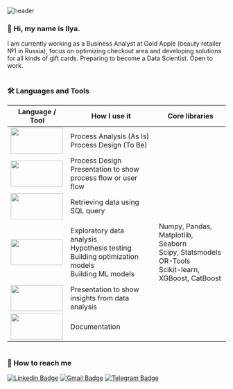 ![header](https://capsule-render.vercel.app/api?type=waving&color=gradient&customColorList=20&height=250&text=Welcome%20to%20my%20GitHub%20profile!&fontSize=50&fontColor=#000000&section=header&animation=fadeIn)

### 👋 Hi, my name is Ilya.

I am currently working as a Business Analyst at Gold Apple (beauty retailer №1 in Russia), focus on optimizing checkout area and developing solutions for all kinds of gift cards. Preparing to become a Data Scientist. Open to work.

#
### 🛠️ Languages and Tools

 
| Language / Tool       | How I use it    | Core libraries|
| --------------------- | --------------- |------------|
|<img src="https://github.com/IlyaBrilenkov/IlyaBrilenkov/blob/a77ede42702083fb3c4de55521ec15917be4be52/assets/Camunda.jpg" height="60" width="120">|Process Analysis (As Is) <br/> Process Design (To Be)||
|<img src="https://github.com/IlyaBrilenkov/IlyaBrilenkov/blob/a77ede42702083fb3c4de55521ec15917be4be52/assets/Miro.jpg" height="60" width="120">|Process Design <br/> Presentation to show process flow or user flow||
|<img src="https://github.com/IlyaBrilenkov/IlyaBrilenkov/blob/f5530fc1c9f14de8ffa1a97e6078c9dc63f1dd6a/assets/ClickHouse.png" height="60" width="120">|Retrieving data using SQL query||
|<img src="https://github.com/IlyaBrilenkov/IlyaBrilenkov/blob/a77ede42702083fb3c4de55521ec15917be4be52/assets/Python.png" height="60" width="120">|Exploratory data analysis <br /> Hypothesis testing <br /> Building optimization models <br /> Building ML models | Numpy, Pandas, Matplotlib, Seaborn <br/> Scipy, Statsmodels <br/> OR-Tools <br/> Scikit-learn, XGBoost, CatBoost|
|<img src="https://github.com/IlyaBrilenkov/IlyaBrilenkov/blob/a77ede42702083fb3c4de55521ec15917be4be52/assets/Tableau.png" height="60" width="120"> |Presentation to show insights from data analysis||
|<img src="https://github.com/IlyaBrilenkov/IlyaBrilenkov/blob/a77ede42702083fb3c4de55521ec15917be4be52/assets/Confluence.png" height="60" width="120">|Documentation||


#
### 🔗 How to reach me
<!-- <p><a href="https://www.linkedin.com/in/ilyabrilenkov/)" target="_blank"><img alt="LinkedIn" src="https://img.shields.io/badge/linkedin-%230077B5.svg?&style=for-the-badge&logo=linkedin&logoColor=white" /></a> 
</p>
[![Gmail Badge](https://img.shields.io/badge/-ilyabrilenkov@gmail.com-c14438?style=flat-square&logo=Gmail&logoColor=white&link=mailto:ilyabrilenkov@gmail.com)](mailto:ilyabrilenkov@gmail.com) -->
[![Linkedin Badge](https://img.shields.io/badge/-ilyabrilenkov-blue?style=flat-square&logo=Linkedin&logoColor=white&link=https://www.linkedin.com/in/ilyabrilenkov/)](https://www.linkedin.com/in/ilyabrilenkov/)
[![Gmail Badge](https://img.shields.io/badge/-ilyabrilenkov@gmail.com-c14438?style=flat&logo=Gmail&logoColor=white&link=mailto:ilyabrilenkov@gmail.com)](mailto:ilyabrilenkov@gmail.com)
[![Telegram Badge](https://img.shields.io/badge/-t.me/brilenkov_i-blue?style=flat-square&logo=Telegram&logoColor=white&link=https://t.me/brilenkov_i/)](https://t.me/brilenkov_i/)
